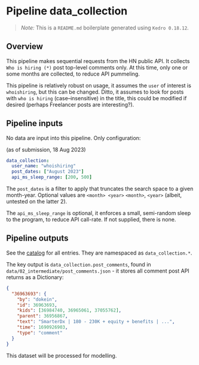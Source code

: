 # Pipeline data_collection

> _Note:_ This is a `README.md` boilerplate generated using `Kedro 0.18.12`.

## Overview

This pipeline makes sequential requests from the HN public API. It collects `Who is hiring (*)` post top-level comments only. At this time, only one or some months are collected, to reduce API pummeling.

This pipeline is relatively robust on usage, it assumes the `user` of interest is `whoishiring`, but this can be changed. Ditto, it assumes to look for posts with `who is hiring` (case–insensitive) in the title, this could be modified if desired (perhaps Freelancer posts are interesting?).

## Pipeline inputs

No data are input into this pipeline. Only configuration:

(as of submission, 18 Aug 2023)

```yaml
data_collection:
  user_name: "whoishiring"
  post_dates: ["August 2023"]
  api_ms_sleep_range: [200, 500]
```

The `post_dates` is a filter to apply that truncates the search space to a given month-year. Optional values are `<month> <year>` `<month>`, `<year>` (albeit, untested on the latter 2).

The `api_ms_sleep_range` is optional, it enforces a small, semi-random sleep to the program, to reduce API call-rate. If not supplied, there is none.

## Pipeline outputs

See the [catalog](../../../../conf/base/catalog.yml) for all entries. They are namespaced as `data_collection.*`.

The key output is `data_collection.post_comments`, found in `data/02_intermediate/post_comments.json` - it stores all comment post API returns as a Dictionary:

```json
{
  "36963693": {
    "by": "dokein",
    "id": 36963693,
    "kids": [36984740, 36965061, 37055762],
    "parent": 36956867,
    "text": "SmarterDx | 180 - 230K + equity + benefits | ...",
    "time": 1690926903,
    "type": "comment"
  }
}
```

This dataset will be processed for modelling.
